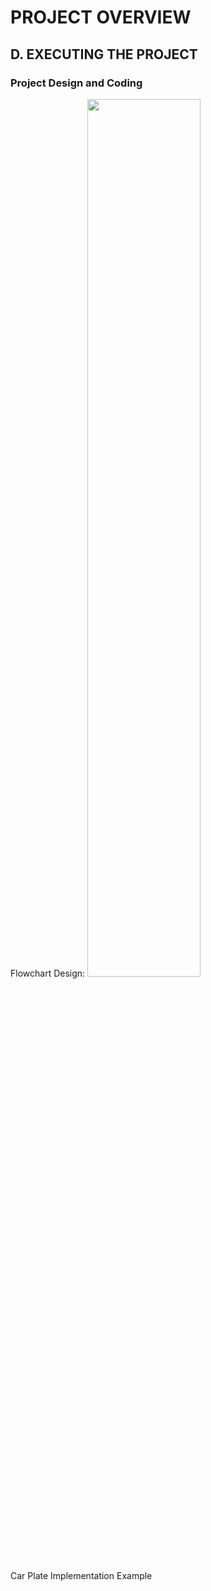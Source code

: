 # PROJECT OVERVIEW
## D. EXECUTING THE PROJECT
### Project Design and Coding
Flowchart Design:
<img src="assets/flowchart.JPG" width="60%">

 Car Plate Implementation Example
